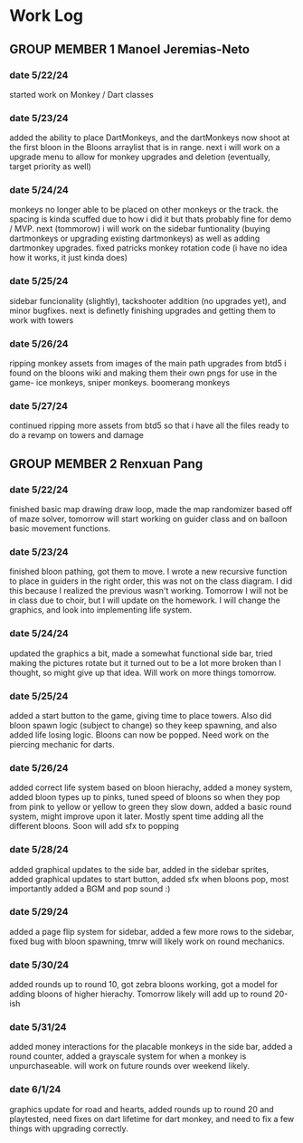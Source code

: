 # Work Log

## GROUP MEMBER 1 Manoel Jeremias-Neto

### date 5/22/24

started work on Monkey / Dart classes

### date 5/23/24

added the ability to place DartMonkeys, and the dartMonkeys now shoot at the first bloon in the Bloons arraylist that is in range. next i will work on a upgrade menu to allow for monkey upgrades and deletion (eventually, target priority as well)

### date 5/24/24

monkeys no longer able to be placed on other monkeys or the track. the spacing is kinda scuffed due to how i did it but thats probably fine for demo / MVP. next (tommorow) i will work on the sidebar funtionality (buying dartmonkeys or upgrading existing dartmonkeys) as well as adding dartmonkey upgrades. fixed patricks monkey rotation code (i have no idea how it works, it just kinda does)

### date 5/25/24

sidebar funcionality (slightly), tackshooter addition (no upgrades yet), and minor bugfixes. next is definetly finishing upgrades and getting them to work with towers


### date 5/26/24

ripping monkey assets from images of the main path upgrades from btd5 i found on the bloons wiki and making them their own pngs for use in the game- ice monkeys, sniper monkeys. boomerang monkeys


### date 5/27/24

continued ripping more assets from btd5 so that i have all the files ready to do a revamp on towers and damage


## GROUP MEMBER 2 Renxuan Pang

### date 5/22/24

finished basic map drawing draw loop, made the map randomizer based off of maze solver, tomorrow will start working on guider class and on balloon basic movement functions.

### date 5/23/24

finished bloon pathing, got them to move. I wrote a new recursive function to place in guiders in the right order, this was not on the class diagram. I did this because I realized the previous wasn't working. Tomorrow I will not be in class due to choir, but I will update on the homework. I will change the graphics, and look into implementing life system.

### date 5/24/24

updated the graphics a bit, made a somewhat functional side bar, tried making the pictures rotate but it turned out to be a lot more broken than I thought, so might give up that idea. Will work on more things tomorrow. 

### date 5/25/24

added a start button to the game, giving time to place towers. Also did bloon spawn logic (subject to change) so they keep spawning, and also added life losing logic. Bloons can now be popped. Need work on the piercing mechanic for darts. 

### date 5/26/24

added correct life system based on bloon hierachy, added a money system, added bloon types up to pinks, tuned speed of bloons so when they pop from pink to yellow or yellow to green they slow down, added a basic round system, might improve upon it later. Mostly spent time adding all the different bloons. Soon will add sfx to popping

### date 5/28/24

added graphical updates to the side bar, added in the sidebar sprites, added graphical updates to start button, added sfx when bloons pop, most importantly added a BGM and pop sound :)

### date 5/29/24

added a page flip system for sidebar, added a few more rows to the sidebar, fixed bug with bloon spawning, tmrw will likely work on round mechanics.

### date 5/30/24

added rounds up to round 10, got zebra bloons working, got a model for adding bloons of higher hierachy. Tomorrow likely will add up to round 20-ish

### date 5/31/24

added money interactions for the placable monkeys in the side bar, added a round counter, added a grayscale system for when a monkey is unpurchaseable. will work on future rounds over weekend likely. 

### date 6/1/24

graphics update for road and hearts, added rounds up to round 20 and playtested, need fixes on dart lifetime for dart monkey, and need to fix a few things with upgrading correctly. 
